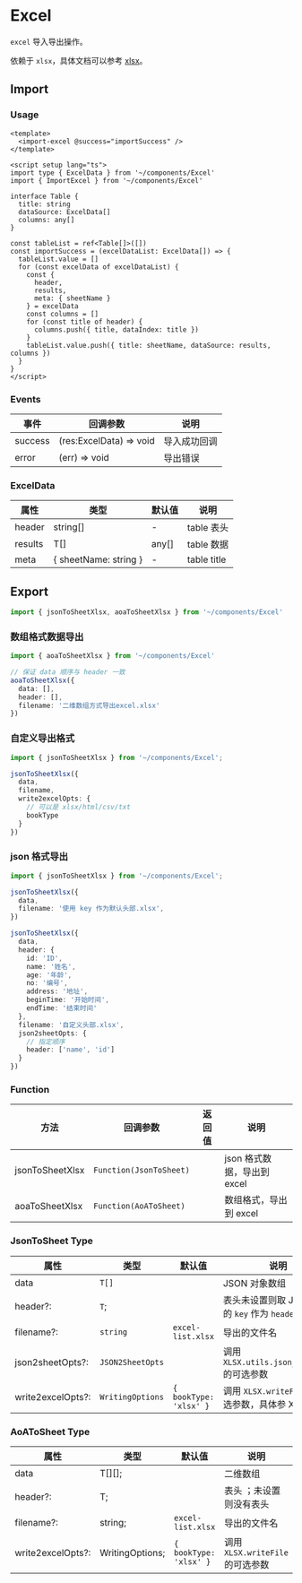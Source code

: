 # Excel

`excel` 导入导出操作。

依赖于 `xlsx`，具体文档可以参考 [xlsx](https://github.com/sheetjs/sheetjs)。

## Import

### Usage

``` vue
<template>
  <import-excel @success="importSuccess" />
</template>

<script setup lang="ts">
import type { ExcelData } from '~/components/Excel'
import { ImportExcel } from '~/components/Excel'

interface Table {
  title: string
  dataSource: ExcelData[]
  columns: any[]
}

const tableList = ref<Table[]>([])
const importSuccess = (excelDataList: ExcelData[]) => {
  tableList.value = []
  for (const excelData of excelDataList) {
    const {
      header,
      results,
      meta: { sheetName }
    } = excelData
    const columns = []
    for (const title of header) {
      columns.push({ title, dataIndex: title })
    }
    tableList.value.push({ title: sheetName, dataSource: results, columns })
  }
}
</script>
```

### Events

| 事件    | 回调参数                  | 说明       |
| ------- | ----------------------- | ---------- |
| success | (res:ExcelData) => void | 导入成功回调 |
| error   | (err) => void           | 导出错误    |

### ExcelData

| 属性    | 类型                   | 默认值 | 说明         |
| ------- | --------------------- | ----- | ----------- |
| header  | string[]              | -     | table 表头  |
| results | T[]                   | any[] | table 数据  |
| meta    | { sheetName: string } | -     | table title |

## Export

``` ts
import { jsonToSheetXlsx, aoaToSheetXlsx } from '~/components/Excel'
```

### 数组格式数据导出

``` ts
import { aoaToSheetXlsx } from '~/components/Excel'

// 保证 data 顺序与 header 一致
aoaToSheetXlsx({
  data: [],
  header: [],
  filename: '二维数组方式导出excel.xlsx'
})
```

### 自定义导出格式

``` ts
import { jsonToSheetXlsx } from '~/components/Excel';

jsonToSheetXlsx({
  data,
  filename,
  write2excelOpts: {
    // 可以是 xlsx/html/csv/txt
    bookType
  }
})
```

### json 格式导出

``` ts
import { jsonToSheetXlsx } from '~/components/Excel';

jsonToSheetXlsx({
  data,
  filename: '使用 key 作为默认头部.xlsx',
})

jsonToSheetXlsx({
  data,
  header: {
    id: 'ID',
    name: '姓名',
    age: '年龄',
    no: '编号',
    address: '地址',
    beginTime: '开始时间',
    endTime: '结束时间'
  },
  filename: '自定义头部.xlsx',
  json2sheetOpts: {
    // 指定顺序
    header: ['name', 'id']
  }
})
```

### Function

| 方法            | 回调参数                  | 返回值  | 说明                        |
| --------------- | ----------------------- | ------ | --------------------------- |
| jsonToSheetXlsx | `Function(JsonToSheet)` |        | json 格式数据，导出到 excel |
| aoaToSheetXlsx  | `Function(AoAToSheet)`  |        | 数组格式，导出到 excel      |

### JsonToSheet Type

| 属性 | 类型 | 默认值 | 说明 |
| --- | --- | --- | --- |
| data | `T[]` |  | JSON 对象数组 |
| header?: | `T`; |  | 表头未设置则取 JSON 对象的 `key` 作为 `header` |
| filename?: | `string` | `excel-list.xlsx` | 导出的文件名 |
| json2sheetOpts?: | `JSON2SheetOpts` |  | 调用 `XLSX.utils.json_to_sheet` 的可选参数 |
| write2excelOpts?: | `WritingOptions` | `{ bookType: 'xlsx' }` | 调用 `XLSX.writeFile` 的可选参数，具体参 XLSX 文档 |

### AoAToSheet Type

| 属性              | 类型            | 默认值                 | 说明                             |
| ----------------- | --------------- | ---------------------- | -------------------------------- |
| data              | T[][];          |                        | 二维数组                         |
| header?:          | T;              |                        | 表头 ；未设置则没有表头          |
| filename?:        | string;         | `excel-list.xlsx`      | 导出的文件名                     |
| write2excelOpts?: | WritingOptions; | `{ bookType: 'xlsx' }` | 调用 `XLSX.writeFile` 的可选参数 |
